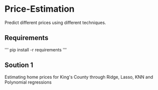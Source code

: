 # Price-Estimation
Predict different prices using different techniques.

## Requirements

''' pip install -r requirements '''


## Soution 1
Estimating home prices for King's County through Ridge, Lasso, KNN and Polynomial regressions


